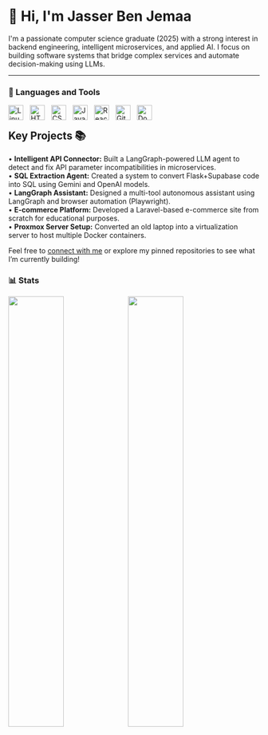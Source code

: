 # 👋 Hi, I'm Jasser Ben Jemaa



<p> 
I'm a passionate computer science graduate (2025) with a strong interest in backend engineering, intelligent microservices, and applied AI. I focus on building software systems that bridge complex services and automate decision-making using LLMs.
<p/>



---
### 🧰 Languages and Tools

<img align="left" alt="Linux" width="30px" style="padding-right:10px;" src="https://cdn.jsdelivr.net/gh/devicons/devicon/icons/linux/linux-original.svg" />
<img align="left" alt="HTML" width="30px" style="padding-right:10px;" src="https://cdn.jsdelivr.net/gh/devicons/devicon/icons/html5/html5-plain.svg" />
<img align="left" alt="CSS" width="30px" style="padding-right:10px;" src="https://cdn.jsdelivr.net/gh/devicons/devicon/icons/css3/css3-plain.svg" />
<img align="left" alt="JavaScript" width="30px" style="padding-right:10px;" src="https://cdn.jsdelivr.net/gh/devicons/devicon/icons/javascript/javascript-plain.svg" />
<img align="left" alt="React" width="30px" style="padding-right:10px;" src="https://cdn.jsdelivr.net/gh/devicons/devicon/icons/react/react-original.svg" />
<img align="left" alt="Git" title="Git" width="30px" style="padding-right:10px;" src="https://cdn.jsdelivr.net/gh/devicons/devicon/icons/git/git-original.svg" />
<img align="left" alt="Docker" title="Docker" width="30px" style="padding-right:10px;" src="https://cdn.jsdelivr.net/gh/devicons/devicon/icons/docker/docker-original-wordmark.svg" />

<br />



## Key Projects 📚

• **Intelligent API Connector:** Built a LangGraph-powered LLM agent to detect and fix API parameter incompatibilities in microservices.  
• **SQL Extraction Agent:** Created a system to convert Flask+Supabase code into SQL using Gemini and OpenAI models.  
• **LangGraph Assistant:** Designed a multi-tool autonomous assistant using LangGraph and browser automation (Playwright).  
• **E-commerce Platform:** Developed a Laravel-based e-commerce site from scratch for educational purposes.  
• **Proxmox Server Setup:** Converted an old laptop into a virtualization server to host multiple Docker containers.

Feel free to [connect with me](mailto:jasser.ben.joma@gmail.com) or explore my pinned repositories to see what I’m currently building!

### 📊 Stats

<img align="left"  width="47%" src="https://github-readme-stats.vercel.app/api?username=jasserbenjemaa&show_icons=true&theme=tokyonight"/>

<img align="left" width="47%" src="https://github-readme-stats.vercel.app/api/top-langs/?username=jasserbenjemaa&layout=compact"/>

#
